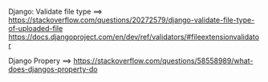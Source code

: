 Django: Validate file type ==> https://stackoverflow.com/questions/20272579/django-validate-file-type-of-uploaded-file
                               https://docs.djangoproject.com/en/dev/ref/validators/#fileextensionvalidator

Django Propery ==> https://stackoverflow.com/questions/58558989/what-does-djangos-property-do
